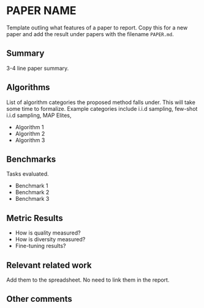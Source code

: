 # PAPER NAME

Template outling what features of a paper to report. Copy this for a new paper and add the result under papers with the filename `PAPER.md`.

## Summary

3-4 line paper summary.

## Algorithms

List of algorithm categories the proposed method falls under. This will take some time to formalize. Example categories include i.i.d sampling, few-shot i.i.d sampling, MAP Elites, 

- Algorithm 1
- Algorithm 2
- Algorithm 3

## Benchmarks

Tasks evaluated.

- Benchmark 1
- Benchmark 2
- Benchmark 3

## Metric Results

- How is quality measured?
- How is diversity measured?
- Fine-tuning results?

## Relevant related work

Add them to the spreadsheet. No need to link them in the report.

## Other comments